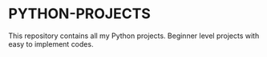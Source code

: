 # PYTHON-PROJECTS
This repository contains all my Python projects. 
Beginner level projects with easy to implement codes.
